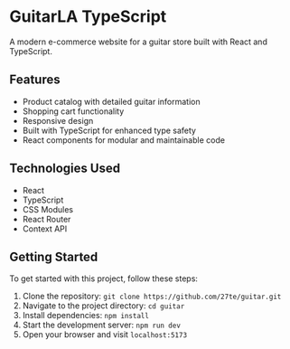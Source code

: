 # GuitarLA TypeScript

A modern e-commerce website for a guitar store built with React and TypeScript.

## Features

- Product catalog with detailed guitar information
- Shopping cart functionality
- Responsive design
- Built with TypeScript for enhanced type safety
- React components for modular and maintainable code

## Technologies Used

- React
- TypeScript
- CSS Modules
- React Router
- Context API

## Getting Started

To get started with this project, follow these steps:

1. Clone the repository: `git clone https://github.com/27te/guitar.git`
2. Navigate to the project directory: `cd guitar`
3. Install dependencies: `npm install`
4. Start the development server: `npm run dev`
5. Open your browser and visit `localhost:5173`
